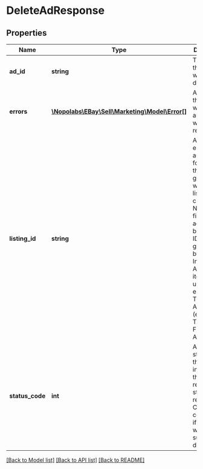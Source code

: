# DeleteAdResponse

## Properties
Name | Type | Description | Notes
------------ | ------------- | ------------- | -------------
**ad_id** | **string** | The ID of the ad that was deleted. | [optional] 
**errors** | [**\Nopolabs\EBay\Sell\Marketing\Model\Error[]**](Error.md) | An array of the errors or warnings associated with the request. | [optional] 
**listing_id** | **string** | A unique eBay-assigned ID for a listing that is generated when the listing is created. Note: This field accepts both listing IDs, as generated by the Inventory API, and an item IDs, as used in the eBay Traditional API set (e.g., the Trading and Finding APIs). | [optional] 
**status_code** | **int** | An HTTP status code that indicates the response-status of the request. Check this code to see if the ad was successfully deleted. | [optional] 

[[Back to Model list]](../README.md#documentation-for-models) [[Back to API list]](../README.md#documentation-for-api-endpoints) [[Back to README]](../README.md)


